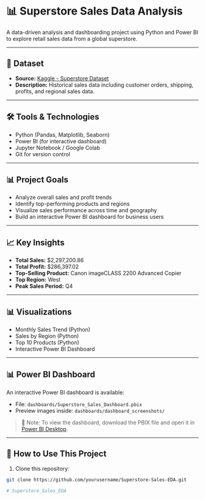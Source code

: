 ﻿# 📊 Superstore Sales Data Analysis

A data-driven analysis and dashboarding project using Python and Power BI to explore retail sales data from a global superstore.

---

## 📁 Dataset

- **Source:** [Kaggle - Superstore Dataset](https://www.kaggle.com/datasets/vivek468/superstore-dataset-final)
- **Description:** Historical sales data including customer orders, shipping, profits, and regional sales data.

---

## 🛠️ Tools & Technologies

- Python (Pandas, Matplotlib, Seaborn)
- Power BI (for interactive dashboard)
- Jupyter Notebook / Google Colab
- Git for version control

---

## 📊 Project Goals

- Analyze overall sales and profit trends
- Identify top-performing products and regions
- Visualize sales performance across time and geography
- Build an interactive Power BI dashboard for business users

---

## 📈 Key Insights

- **Total Sales:** $2,297,200.86
- **Total Profit:** $286,397.02
- **Top-Selling Product:** Canon imageCLASS 2200 Advanced Copier
- **Top Region:** West
- **Peak Sales Period:** Q4

---

## 📊 Visualizations

- Monthly Sales Trend (Python)
- Sales by Region (Python)
- Top 10 Products (Python)
- Interactive Power BI Dashboard

---

## 📊 Power BI Dashboard

An interactive Power BI dashboard is available:

- File: `dashboards/Superstore_Sales_Dashboard.pbix`
- Preview images inside: `dashboards/dashboard_screenshots/`

> 📌 Note: To view the dashboard, download the PBIX file and open it in [Power BI Desktop](https://powerbi.microsoft.com/en-us/desktop/).

---

## 🚀 How to Use This Project

1. Clone this repository:
```bash
git clone https://github.com/yourusername/Superstore-Sales-EDA.git

# Superstore_Sales_EDA
